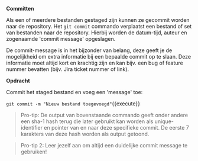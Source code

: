 **Committen**

Als een of meerdere bestanden gestaged zijn kunnen ze gecommit worden naar de repository. Het `git commit` commando verplaatst een bestand of set van bestanden naar de repository. Hierbij worden de datum-tijd, auteur en zogenaamde 'commit message' opgeslagen. 

De commit-message is in het bijzonder van belang, deze geeft je de mogelijkheid om extra informatie bij een bepaalde commit op te slaan. Deze informatie moet altijd kort en krachtig zijn en kan bijv. een bug of feature nummer bevatten (bijv. Jira ticket nummer of link).

**Opdracht**

Commit het staged bestand en voeg een 'message' toe:

```git commit -m "Nieuw bestand toegevoegd"```{{execute}}

> Pro-tip: De output van bovenstaande commando geeft onder andere een sha-1 hash terug die later gebruikt kan worden als unique-identifier en pointer van en naar deze specifieke commit. De eerste 7 karakters van deze hash worden als output getoond.

> Pro-tip 2: Leer jezelf aan om altijd een duidelijke commit message te gebruiken! 